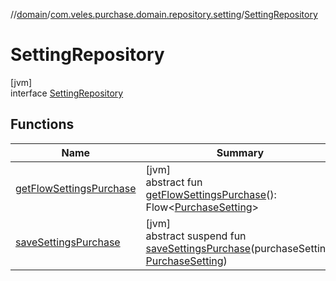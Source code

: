 //[domain](../../../index.md)/[com.veles.purchase.domain.repository.setting](../index.md)/[SettingRepository](index.md)

# SettingRepository

[jvm]\
interface [SettingRepository](index.md)

## Functions

| Name | Summary |
|---|---|
| [getFlowSettingsPurchase](get-flow-settings-purchase.md) | [jvm]<br>abstract fun [getFlowSettingsPurchase](get-flow-settings-purchase.md)(): Flow&lt;[PurchaseSetting](../../com.veles.purchase.domain.model.setting/-purchase-setting/index.md)&gt; |
| [saveSettingsPurchase](save-settings-purchase.md) | [jvm]<br>abstract suspend fun [saveSettingsPurchase](save-settings-purchase.md)(purchaseSetting: [PurchaseSetting](../../com.veles.purchase.domain.model.setting/-purchase-setting/index.md)) |
